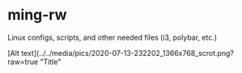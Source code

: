 # ming-rw
Linux configs, scripts, and other needed files (i3, polybar, etc.)

[Alt text](../../media/pics/2020-07-13-232202_1366x768_scrot.png?raw=true "Title"
